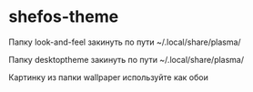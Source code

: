# shefos-theme



Папку  look-and-feel  закинуть по пути   ~/.local/share/plasma/


Папку  desktoptheme  закинуть по пути   ~/.local/share/plasma/


 Картинку из папки wallpaper используйте как обои
